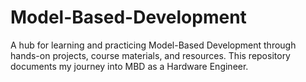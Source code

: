 # Model-Based-Development
A hub for learning and practicing Model-Based Development through hands-on projects, course materials, and resources. This repository documents my journey into MBD as a Hardware Engineer. 
